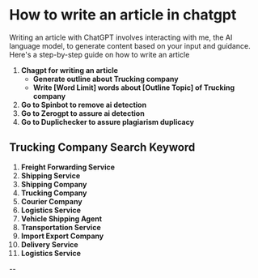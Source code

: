 # How to write an article in chatgpt
Writing an article with ChatGPT involves interacting with me, the AI language model, to generate content based on your input and guidance. Here's a step-by-step guide on how to write an article 

1. **Chagpt for writing an article**
   * **Generate outline about Trucking company**
   * **Write [Word Limit] words about [Outline Topic] of Trucking company**
2. **Go to Spinbot to remove ai detection**
3. **Go to Zerogpt to assure ai detection**
4. **Go to Duplichecker to assure plagiarism duplicacy**


## Trucking Company Search Keyword
1. **Freight Forwarding Service**
2. **Shipping Service**
3. **Shipping Company**
4. **Trucking Company**
5. **Courier Company**
6. **Logistics Service**
7. **Vehicle Shipping Agent**
8. **Transportation Service**
9. **Import Export Company**
10. **Delivery Service**
11. **Logistics Service**

--
